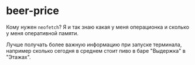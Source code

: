 # beer-price

Кому нужен `neofetch`? Я и так знаю какая у меня операционка 
и сколько у меня оперативной памяти.

Лучше получать более важную информацию при запуске терминала, 
например сколько сегодня в среднем стоит пиво в баре "Выдержка" в "Этажах".
